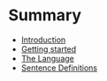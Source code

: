 # Summary

* [Introduction](README.md)
* [Getting started](How-use-it_.md)
* [The Language](the-language.md)
* [Sentence Definitions](sentence-definitions.md)

